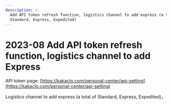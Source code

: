 ```yaml
---
description: >-
  Add API token refresh function, logistics channel to add express (a total of
  Standard, Express, Expedited)
---
```


# 2023-08 Add API token refresh function, logistics channel to add Express

API token page: [https://kakaclo.com/personal-center/api-setting](https://kakaclo.com/personal-center/api-setting)

Logistics channel to add express (a total of Standard, Express, Expedited)，

